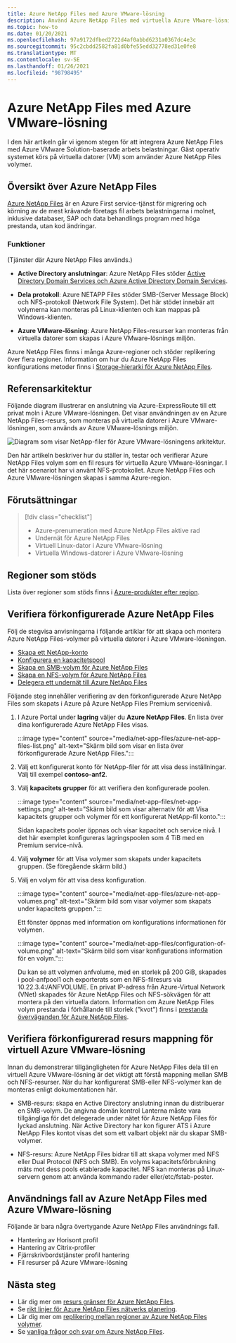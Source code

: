 ```yaml
---
title: Azure NetApp Files med Azure VMware-lösning
description: Använd Azure NetApp Files med virtuella Azure VMware-lösningar för att migrera och synkronisera data mellan lokala servrar, virtuella Azure VMware-lösningar och moln infrastrukturer.
ms.topic: how-to
ms.date: 01/20/2021
ms.openlocfilehash: 97a9172dfbed2722d4af0abbd6231a0367dc4e3c
ms.sourcegitcommit: 95c2cbdd2582fa81d0bfe55edd32778ed31e0fe8
ms.translationtype: MT
ms.contentlocale: sv-SE
ms.lasthandoff: 01/26/2021
ms.locfileid: "98798495"
---
```

# <a name="azure-netapp-files-with-azure-vmware-solution"></a>Azure NetApp Files med Azure VMware-lösning

I den här artikeln går vi igenom stegen för att integrera Azure NetApp Files med Azure VMware Solution-baserade arbets belastningar. Gäst operativ systemet körs på virtuella datorer (VM) som använder Azure NetApp Files volymer. 

## <a name="azure-netapp-files-overview"></a>Översikt över Azure NetApp Files

[Azure NetApp Files](../azure-netapp-files/azure-netapp-files-introduction.md) är en Azure First service-tjänst för migrering och körning av de mest krävande företags fil arbets belastningarna i molnet, inklusive databaser, SAP och data behandlings program med höga prestanda, utan kod ändringar.

### <a name="features"></a>Funktioner
(Tjänster där Azure NetApp Files används.)

- **Active Directory anslutningar**: Azure NetApp Files stöder [Active Directory Domain Services och Azure Active Directory Domain Services](../azure-netapp-files/azure-netapp-files-create-volumes-smb.md#decide-which-domain-services-to-use).

- **Dela protokoll**: Azure NETAPP Files stöder SMB-(Server Message Block) och NFS-protokoll (Network File System). Det här stödet innebär att volymerna kan monteras på Linux-klienten och kan mappas på Windows-klienten.

- **Azure VMware-lösning**: Azure NetApp Files-resurser kan monteras från virtuella datorer som skapas i Azure VMware-lösnings miljön.

Azure NetApp Files finns i många Azure-regioner och stöder replikering över flera regioner. Information om hur du Azure NetApp Files konfigurations metoder finns i [Storage-hierarki för Azure NetApp Files](../azure-netapp-files/azure-netapp-files-understand-storage-hierarchy.md).

## <a name="reference-architecture"></a>Referensarkitektur

Följande diagram illustrerar en anslutning via Azure-ExpressRoute till ett privat moln i Azure VMware-lösningen. Det visar användningen av en Azure NetApp Files-resurs, som monteras på virtuella datorer i Azure VMware-lösningen, som används av Azure VMware-lösnings miljön.

![Diagram som visar NetApp-filer för Azure VMware-lösningens arkitektur.](media/net-app-files/net-app-files-topology.png)

Den här artikeln beskriver hur du ställer in, testar och verifierar Azure NetApp Files volym som en fil resurs för virtuella Azure VMware-lösningar. I det här scenariot har vi använt NFS-protokollet. Azure NetApp Files och Azure VMware-lösningen skapas i samma Azure-region.

## <a name="prerequisites"></a>Förutsättningar 

> [!div class="checklist"]
> * Azure-prenumeration med Azure NetApp Files aktive rad
> * Undernät för Azure NetApp Files
> * Virtuell Linux-dator i Azure VMware-lösning
> * Virtuella Windows-datorer i Azure VMware-lösning

## <a name="regions-supported"></a>Regioner som stöds

Lista över regioner som stöds finns i [Azure-produkter efter region](https://azure.microsoft.com/global-infrastructure/services/?products=netapp,azure-vmware&regions=all).

## <a name="verify-pre-configured-azure-netapp-files"></a>Verifiera förkonfigurerade Azure NetApp Files 

Följ de stegvisa anvisningarna i följande artiklar för att skapa och montera Azure NetApp Files-volymer på virtuella datorer i Azure VMware-lösningen.

- [Skapa ett NetApp-konto](../azure-netapp-files/azure-netapp-files-create-netapp-account.md)
- [Konfigurera en kapacitetspool](../azure-netapp-files/azure-netapp-files-set-up-capacity-pool.md)
- [Skapa en SMB-volym för Azure NetApp Files](../azure-netapp-files/azure-netapp-files-create-volumes-smb.md)
- [Skapa en NFS-volym för Azure NetApp Files](../azure-netapp-files/azure-netapp-files-create-volumes.md)
- [Delegera ett undernät till Azure NetApp Files](../azure-netapp-files/azure-netapp-files-delegate-subnet.md)

Följande steg innehåller verifiering av den förkonfigurerade Azure NetApp Files som skapats i Azure på Azure NetApp Files Premium servicenivå.

1. I Azure Portal under **lagring** väljer du **Azure NetApp Files**. En lista över dina konfigurerade Azure NetApp Files visas. 

    :::image type="content" source="media/net-app-files/azure-net-app-files-list.png" alt-text="Skärm bild som visar en lista över förkonfigurerade Azure NetApp Files."::: 

2. Välj ett konfigurerat konto för NetApp-filer för att visa dess inställningar. Välj till exempel **contoso-anf2**. 

3. Välj **kapacitets grupper** för att verifiera den konfigurerade poolen. 

    :::image type="content" source="media/net-app-files/net-app-settings.png" alt-text="Skärm bild som visar alternativ för att Visa kapacitets grupper och volymer för ett konfigurerat NetApp-fil konto.":::

    Sidan kapacitets pooler öppnas och visar kapacitet och service nivå. I det här exemplet konfigureras lagringspoolen som 4 TiB med en Premium service-nivå.

4. Välj **volymer** för att Visa volymer som skapats under kapacitets gruppen. (Se föregående skärm bild.)

5. Välj en volym för att visa dess konfiguration.  

    :::image type="content" source="media/net-app-files/azure-net-app-volumes.png" alt-text="Skärm bild som visar volymer som skapats under kapacitets gruppen.":::

    Ett fönster öppnas med information om konfigurations informationen för volymen.

    :::image type="content" source="media/net-app-files/configuration-of-volume.png" alt-text="Skärm bild som visar konfigurations information för en volym.":::

    Du kan se att volymen anfvolume, med en storlek på 200 GiB, skapades i pool-anfpool1 och exporterats som en NFS-filresurs via 10.22.3.4:/ANFVOLUME. En privat IP-adress från Azure-Virtual Network (VNet) skapades för Azure NetApp Files och NFS-sökvägen för att montera på den virtuella datorn. Information om Azure NetApp Files volym prestanda i förhållande till storlek ("kvot") finns i [prestanda överväganden för Azure NetApp Files](../azure-netapp-files/azure-netapp-files-performance-considerations.md). 

## <a name="verify-pre-configured-azure-vmware-solution-vm-share-mapping"></a>Verifiera förkonfigurerad resurs mappning för virtuell Azure VMware-lösning

Innan du demonstrerar tillgängligheten för Azure NetApp Files dela till en virtuell Azure VMware-lösning är det viktigt att förstå mappning mellan SMB och NFS-resurser. När du har konfigurerat SMB-eller NFS-volymer kan de monteras enligt dokumentationen här.

- SMB-resurs: skapa en Active Directory anslutning innan du distribuerar en SMB-volym. De angivna domän kontrol Lanterna måste vara tillgängliga för det delegerade under nätet för Azure NetApp Files för lyckad anslutning. När Active Directory har kon figurer ATS i Azure NetApp Files kontot visas det som ett valbart objekt när du skapar SMB-volymer.

- NFS-resurs: Azure NetApp Files bidrar till att skapa volymer med NFS eller Dual Protocol (NFS och SMB). En volyms kapacitetsförbrukning mäts mot dess pools etablerade kapacitet. NFS kan monteras på Linux-servern genom att använda kommando rader eller/etc/fstab-poster.

## <a name="use-cases-of-azure-netapp-files-with-azure-vmware-solution"></a>Användnings fall av Azure NetApp Files med Azure VMware-lösning

Följande är bara några övertygande Azure NetApp Files användnings fall. 
- Hantering av Horisont profil
- Hantering av Citrix-profiler
- Fjärrskrivbordstjänster profil hantering
- Fil resurser på Azure VMware-lösning

## <a name="next-steps"></a>Nästa steg
- Lär dig mer om [resurs gränser för Azure NetApp Files](../azure-netapp-files/azure-netapp-files-resource-limits.md#resource-limits).
- Se [rikt linjer för Azure NetApp Files nätverks planering](../azure-netapp-files/azure-netapp-files-network-topologies.md).
- Lär dig mer om [replikering mellan regioner av Azure NetApp Files volymer](../azure-netapp-files/cross-region-replication-introduction.md). 
- Se [vanliga frågor och svar om Azure NetApp Files](../azure-netapp-files/azure-netapp-files-faqs.md).
